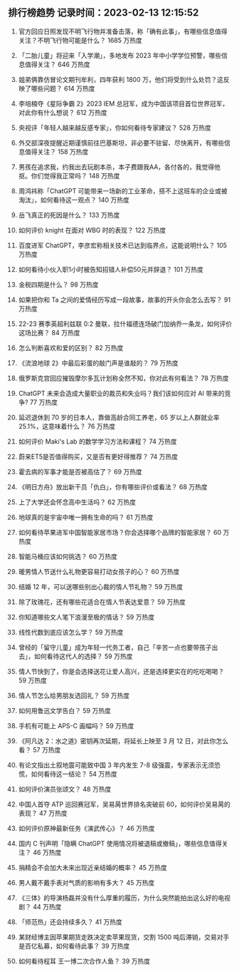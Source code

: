 
## 排行榜趋势 记录时间：2023-02-13 12:15:52
  
  1. 官方回应日照发现不明飞行物并准备击落，称「确有此事」，有哪些信息值得关注？不明飞行物可能是什么？ 1685 万热度
    
  2. 「二胎儿童」将迎来「入学潮」，多地发布 2023 年中小学学位预警，哪些信息值得关注？ 646 万热度
    
  3. 姐弟俩靠仿冒论文期刊牟利，四年获利 1800 万，他们将受到什么处罚？这反映了哪些问题？ 614 万热度
    
  4. 李培楠夺《星际争霸 2》2023 IEM 总冠军，成为中国该项目首位世界冠军，对此你有什么想说？ 612 万热度
    
  5. 央视评「年轻人越来越反感专家」，你如何看待专家建议？ 528 万热度
    
  6. 外交部深夜提醒近期谨慎前往巴基斯坦，非必要不驻留、尽快离开，有哪些信息值得关注？ 158 万热度
    
  7. 男孩在追求我，约我出去玩剧本杀，本子费跟我AA，各付各的，我觉得他抠。你们觉得我正常吗？ 148 万热度
    
  8. 周鸿祎称「ChatGPT 可能带来一场新的工业革命，搭不上这班车的企业或被淘汰」，如何看待这一观点？ 140 万热度
    
  9. 岳飞真正的死因是什么？ 133 万热度
    
  10. 如何评价 knight 在面对 WBG 时的表现？ 122 万热度
    
  11. 百度进军 ChatGPT，李彦宏称相关技术已达到临界点，这能说明什么？ 105 万热度
    
  12. 如何看待小伙入职1小时被告知招错人补偿50元并辞退？ 101 万热度
    
  13. 金税四期是什么？ 98 万热度
    
  14. 如果把你和 Ta 之间的爱情经历写成一段故事，故事的开头你会怎么去写？ 91 万热度
    
  15. 22-23 赛季英超利兹联 0:2 曼联，拉什福德连场破门加纳乔一条龙，如何评价这场比赛？ 84 万热度
    
  16. 怎么判断喜欢和爱的区别？ 82 万热度
    
  17. 《流浪地球 2》中最后彩蛋的敲门声是谁敲的？ 79 万热度
    
  18. 俄罗斯克宫回应摧毁摩尔多瓦计划称全然不知，你对此有何看法？ 78 万热度
    
  19. ChatGPT 未来会造成大量职业的裁员和失业吗？我们该如何应对 AI 带来的竞争? 77 万热度
    
  20. 延迟退休到 70 岁的日本人，靠做高龄合同工养老，65 岁以上人群就业率 25.1%，这意味着什么？ 76 万热度
    
  21. 如何评价 Maki's Lab 的数学学习方法和课程？ 74 万热度
    
  22. 蔚来ET5是否值得购买，又是否有更好得推荐？ 74 万热度
    
  23. 霍去病的军事才能是否被高估了？ 69 万热度
    
  24. 《明日方舟》放出新干员「仇白」，你有哪些评价或看法？ 68 万热度
    
  25. 上了大学还会怀念高中生活吗？ 62 万热度
    
  26. 地球真的是宇宙中唯一拥有生命的吗？ 61 万热度
    
  27. 如何看待苹果进军中国智能家居市场？你会选择哪个品牌的智能家居？ 60 万热度
    
  28. 智能马桶应该如何挑选？ 60 万热度
    
  29. 暖男情人节送什么礼物更容易打动女孩子的心？ 60 万热度
    
  30. 结婚 12 年，可以送哪些别出心裁的情人节礼物？ 59 万热度
    
  31. 除了玫瑰花，还有哪些花适合在情人节表达爱意？ 59 万热度
    
  32. 你知道哪些文人笔下浪漫至极的情话？ 59 万热度
    
  33. 线性代数到底应该怎么学？ 59 万热度
    
  34. 曾经的「留守儿童」成为年轻一代务工者，自己「辛苦一点也要带孩子出去」，如何看待这代人的选择？ 59 万热度
    
  35. 情人节快到了，你是会选择送花让爱人高兴，还是选择更实在的吃吃喝喝？ 59 万热度
    
  36. 情人节怎么给男朋友选回礼？ 59 万热度
    
  37. 如何用鲁迅文学告白？ 59 万热度
    
  38. 手机有可能上 APS-C 画幅吗？ 59 万热度
    
  39. 《阿凡达 2：水之道》密钥再次延期，将延长上映至 3 月 12 日，对此你怎么看？ 57 万热度
    
  40. 有论文指出土叙地震可能致中国 3 年内发生 7-8 级强震，专家表示无须恐慌，如何看待这一结论？ 54 万热度
    
  41. 如何评价演员张颂文？ 48 万热度
    
  42. 中国人首夺 ATP 巡回赛冠军，吴易昺世界排名突破前 60，如何评价吴易昺的表现？ 47 万热度
    
  43. 如何评价原神最新任务《演武传心》？ 46 万热度
    
  44. 国内 C 刊声明「隐瞒 ChatGPT 使用情况将被退稿或撤稿」，哪些信息值得关注？ 46 万热度
    
  45. 捐精会不会加大未来出现近亲结婚的概率？ 45 万热度
    
  46. 男人戴不戴手表对气质的影响有多大？ 45 万热度
    
  47. 《三体》的导演杨磊并没有什么厚重的履历，为什么突然能拍出这么好的电视剧？ 44 万热度
    
  48. 「师范热」还会持续多久？ 41 万热度
    
  49. 某财经博主因苹果期货走跌决定卖苹果现货，交割 1500 吨后滞销，交易对手是百亿私募，如何看待此事？ 39 万热度
    
  50. 如何看待程耳 王一博二次合作人鱼？ 39 万热度
    